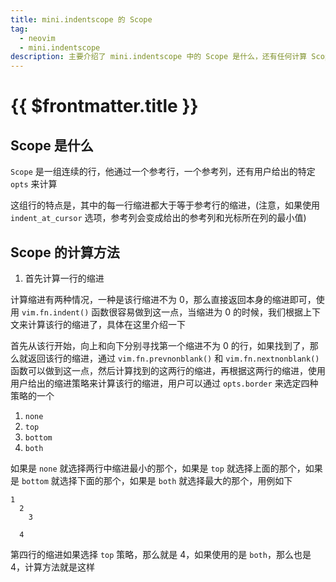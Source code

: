 ```yaml
---
title: mini.indentscope 的 Scope
tag:
  - neovim
  - mini.indentscope
description: 主要介绍了 mini.indentscope 中的 Scope 是什么，还有任何计算 Scope 的方法
---
```


# {{ $frontmatter.title }}

## Scope 是什么

`Scope` 是一组连续的行，他通过一个参考行，一个参考列，还有用户给出的特定 `opts` 来计算

这组行的特点是，其中的每一行缩进都大于等于参考行的缩进，(注意，如果使用 `indent_at_cursor`
选项，参考列会变成给出的参考列和光标所在列的最小值)

## Scope 的计算方法

1. 首先计算一行的缩进

计算缩进有两种情况，一种是该行缩进不为 0，那么直接返回本身的缩进即可，使用 `vim.fn.indent()` 函数很容易做到这一点，当缩进为 0
的时候，我们根据上下文来计算该行的缩进了，具体在这里介绍一下

首先从该行开始，向上和向下分别寻找第一个缩进不为 0 的行，如果找到了，那么就返回该行的缩进，通过 `vim.fn.prevnonblank()` 和
`vim.fn.nextnonblank()`
函数可以做到这一点，然后计算找到的这两行的缩进，再根据这两行的缩进，使用用户给出的缩进策略来计算该行的缩进，用户可以通过 `opts.border`
来选定四种策略的一个

1. `none`
1. `top`
1. `bottom`
1. `both`

如果是 `none` 就选择两行中缩进最小的那个，如果是 `top` 就选择上面的那个，如果是 `bottom` 就选择下面的那个，如果是 `both`
就选择最大的那个，用例如下

```:line-numbers
1
  2
    3

  4
```

第四行的缩进如果选择 `top` 策略，那么就是 4，如果使用的是 `both`，那么也是 4，计算方法就是这样
